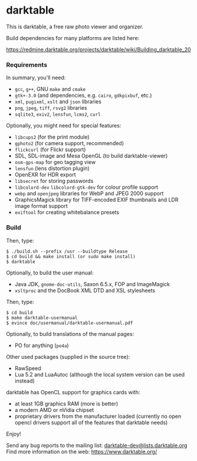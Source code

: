 # darktable

This is darktable, a free raw photo viewer and organizer.

Build dependencies for many platforms are listed here:

https://redmine.darktable.org/projects/darktable/wiki/Building_darktable_20

### Requirements
In summary, you'll need:

 - `gcc`, `g++`, GNU `make` and `cmake`
 - `gtk+-3.0` (and dependencies, e.g. `cairo`, `gdkpixbuf`, etc.)
 - `xml`, `pugixml`, `xslt` and `json` libraries
 - `png`, `jpeg`, `tiff`, `rsvg2` libraries
 - `sqlite3`, `exiv2`, `lensfun`, `lcms2`, `curl`

Optionally, you might need for special features:

 - `libcups2` (for the print module)
 - `gphoto2` (for camera support, recommended)
 - `flickcurl` (for Flickr support)
 - SDL, SDL-image and Mesa OpenGL (to build darktable-viewer)
 - `osm-gps-map` for geo tagging view
 - `lensfun` (lens distortion plugin)
 - OpenEXR for HDR export
 - `libsecret` for storing passwords
 - `libcolord-dev` `libcolord-gtk-dev` for colour profile support
 - `webp` and `openjpeg` libraries for WebP and JPEG 2000 support
 - GraphicsMagick library for TIFF-encoded EXIF thumbnails and LDR image format support
 - `exiftool` for creating whitebalance presets

### Build

Then, type:

```
$ ./build.sh --prefix /usr --buildtype Release
$ cd build && make install (or sudo make install)
$ darktable
```

Optionally, to build the user manual:

 - Java JDK, `gnome-doc-utils`, Saxon 6.5.x, FOP and ImageMagick
 - `xsltproc` and the DocBook XML DTD and XSL stylesheets

Then, type:

```
$ cd build
$ make darktable-usermanual
$ evince doc/usermanual/darktable-usermanual.pdf
```

Optionally, to build translations of the manual pages:

 - PO for anything (`po4a`)

Other used packages (supplied in the source tree):

 - RawSpeed
 - Lua 5.2 and LuaAutoc (although the local system version can be used instead)

darktable has OpenCL support for graphics cards with:

 - at least 1GB graphics RAM (more is better)
 - a modern AMD or nVidia chipset
 - proprietary drivers from the manufacturer loaded (currently no open opencl
   drivers support all of the features that darktable needs)

Enjoy!

Send any bug reports to the mailing list: darktable-dev@lists.darktable.org
Find more information on the web: https://www.darktable.org/
